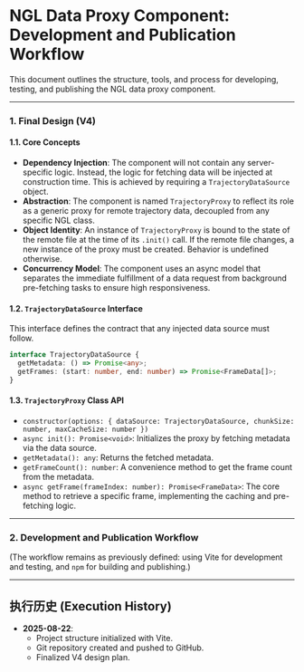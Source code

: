 # NGL Data Proxy Component: Development and Publication Workflow

This document outlines the structure, tools, and process for developing, testing, and publishing the NGL data proxy component.

---

### 1. Final Design (V4)

#### 1.1. Core Concepts

- **Dependency Injection**: The component will not contain any server-specific logic. Instead, the logic for fetching data will be injected at construction time. This is achieved by requiring a `TrajectoryDataSource` object.
- **Abstraction**: The component is named `TrajectoryProxy` to reflect its role as a generic proxy for remote trajectory data, decoupled from any specific NGL class.
- **Object Identity**: An instance of `TrajectoryProxy` is bound to the state of the remote file at the time of its `.init()` call. If the remote file changes, a new instance of the proxy must be created. Behavior is undefined otherwise.
- **Concurrency Model**: The component uses an async model that separates the immediate fulfillment of a data request from background pre-fetching tasks to ensure high responsiveness.

#### 1.2. `TrajectoryDataSource` Interface

This interface defines the contract that any injected data source must follow.

```typescript
interface TrajectoryDataSource {
  getMetadata: () => Promise<any>;
  getFrames: (start: number, end: number) => Promise<FrameData[]>;
}
```

#### 1.3. `TrajectoryProxy` Class API

- `constructor(options: { dataSource: TrajectoryDataSource, chunkSize: number, maxCacheSize: number })`
- `async init(): Promise<void>`: Initializes the proxy by fetching metadata via the data source.
- `getMetadata(): any`: Returns the fetched metadata.
- `getFrameCount(): number`: A convenience method to get the frame count from the metadata.
- `async getFrame(frameIndex: number): Promise<FrameData>`: The core method to retrieve a specific frame, implementing the caching and pre-fetching logic.

---

### 2. Development and Publication Workflow

(The workflow remains as previously defined: using Vite for development and testing, and `npm` for building and publishing.)

---

## 执行历史 (Execution History)

*   **2025-08-22**:
    *   Project structure initialized with Vite.
    *   Git repository created and pushed to GitHub.
    *   Finalized V4 design plan.